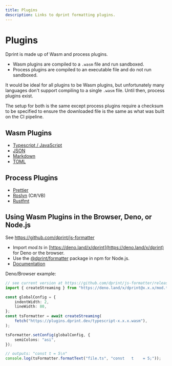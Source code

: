 ```yaml
---
title: Plugins
description: Links to dprint formatting plugins.
---
```


# Plugins

Dprint is made up of Wasm and process plugins.

- Wasm plugins are compiled to a `.wasm` file and run sandboxed.
- Process plugins are compiled to an executable file and do not run sandboxed.

It would be ideal for all plugins to be Wasm plugins, but unfortunately many languages don't support compiling to a single `.wasm` file. Until then, process plugins exist.

The setup for both is the same except process plugins require a checksum to be specified to ensure the downloaded file is the same as what was built on the CI pipeline.

## Wasm Plugins

- [Typescript / JavaScript](/plugins/typescript)
- [JSON](/plugins/json)
- [Markdown](/plugins/markdown)
- [TOML](/plugins/toml)

## Process Plugins

- [Prettier](/plugins/prettier)
- [Roslyn](/plugins/roslyn) (C#/VB)
- [Rustfmt](/plugins/rustfmt)

## Using Wasm Plugins in the Browser, Deno, or Node.js

See https://github.com/dprint/js-formatter

- Import _mod.ts_ in [https://deno.land/x/dprint](https://deno.land/x/dprint) for Deno or the browser.
- Use the [@dprint/formatter](https://www.npmjs.com/package/@dprint/formatter) package in npm for Node.js.
- [Documentation](https://doc.deno.land/https/deno.land/x/dprint/mod.ts)

Deno/Browser example:

```ts
// see current version at https://github.com/dprint/js-formatter/releases
import { createStreaming } from "https://deno.land/x/dprint@x.x.x/mod.ts";

const globalConfig = {
    indentWidth: 2,
    lineWidth: 80,
};
const tsFormatter = await createStreaming(
    fetch("https://plugins.dprint.dev/typescript-x.x.x.wasm"),
);

tsFormatter.setConfig(globalConfig, {
    semiColons: "asi",
});

// outputs: "const t = 5\n"
console.log(tsFormatter.formatText("file.ts", "const   t    = 5;"));
```
